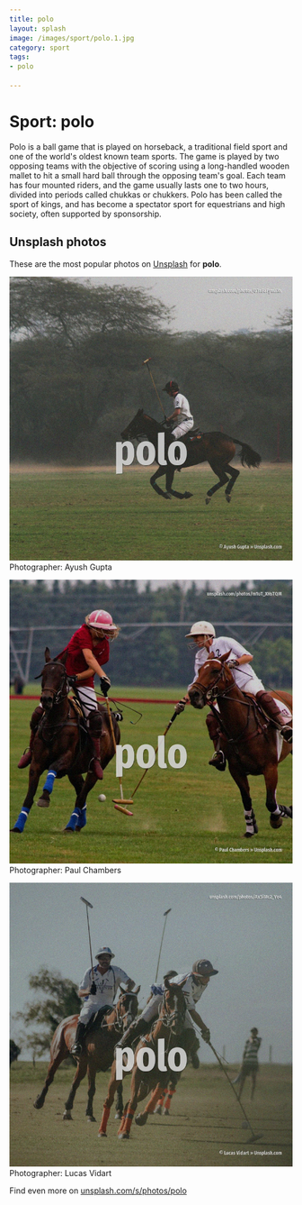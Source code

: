 ```yaml
---
title: polo
layout: splash
image: /images/sport/polo.1.jpg
category: sport
tags:
- polo

---
```

# Sport: polo

Polo is a ball game that is played on horseback, a traditional field sport and one of the world's  oldest known team sports. The game is played by two opposing teams with the objective of scoring using a long-handled wooden  mallet to hit a small hard ball through the opposing team's goal. Each team has four mounted riders, and the game usually lasts one to two hours, divided into  periods called chukkas or chukkers.  Polo has been called the sport of kings, and has become a spectator sport for equestrians and high  society, often supported by sponsorship. 

 
## Unsplash photos
These are the most popular photos on [Unsplash](https://unsplash.com) for **polo**.
 
![polo](/images/sport/polo.1.jpg)
Photographer:  Ayush Gupta
 
![polo](/images/sport/polo.2.jpg)
Photographer:  Paul Chambers
 
![polo](/images/sport/polo.3.jpg)
Photographer:  Lucas Vidart
 
Find even more on [unsplash.com/s/photos/polo](https://unsplash.com/s/photos/polo)
 
